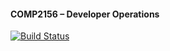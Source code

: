 #### COMP2156 – Developer Operations

[![Build Status](https://app.travis-ci.com/kevilstark/COMP2156.svg?branch=main)](https://app.travis-ci.com/kevilstark/COMP2156)
